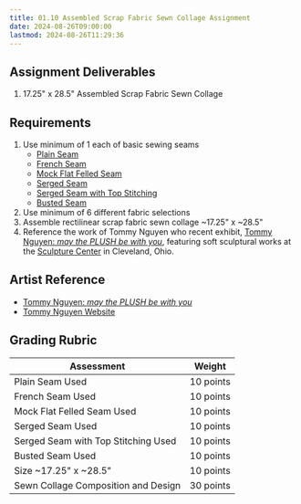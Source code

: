 ```yaml
---
title: 01.10 Assembled Scrap Fabric Sewn Collage Assignment
date: 2024-08-26T09:00:00
lastmod: 2024-08-26T11:29:36
---
```


## Assignment Deliverables

1. 17.25" x 28.5" Assembled Scrap Fabric Sewn Collage

## Requirements

1. Use minimum of 1 each of basic sewing seams
   - [Plain Seam](../../../../sewing/how-to-sew-a-plain-seam.md)
   - [French Seam](../../../../sewing/how-to-sew-a-french-seam.md)
   - [Mock Flat Felled Seam](../../../../sewing/how-to-sew-a-mock-flat-felled-seam.md)
   - [Serged Seam](../../../../sewing/how-to-sew-a-serged-seam-with-home-serger.md)
   - [Serged Seam with Top Stitching](../../../../sewing/)
   - [Busted Seam](../../../../sewing/how-to-sew-a-busted-seam.md)
2. Use minimum of 6 different fabric selections
3. Assemble rectilinear scrap fabric sewn collage ~17.25" x ~28.5"
4. Reference the work of Tommy Nguyen who recent exhibit, [Tommy Nguyen: _may the PLUSH be with you_](https://sculpturecenter.org/tommy-nguyen/), featuring soft sculptural works at the [Sculpture Center](https://sculpturecenter.org/) in Cleveland, Ohio.

## Artist Reference

- [Tommy Nguyen: _may the PLUSH be with you_](https://sculpturecenter.org/tommy-nguyen/)
- [Tommy Nguyen Website](https://tommynguyen.info/)

## Grading Rubric

<div class="responsive-table-markdown">

| Assessment                          | Weight    |
| ----------------------------------- | --------- |
| Plain Seam Used                     | 10 points |
| French Seam Used                    | 10 points |
| Mock Flat Felled Seam Used          | 10 points |
| Serged Seam Used                    | 10 points |
| Serged Seam with Top Stitching Used | 10 points |
| Busted Seam Used                    | 10 points |
| Size ~17.25" x ~28.5"               | 10 points |
| Sewn Collage Composition and Design | 30 points |

</div>

